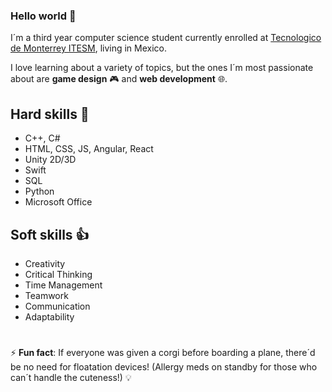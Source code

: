 ### Hello world 👋 

I´m a third year computer science student currently enrolled at [Tecnologico de Monterrey ITESM](https://tec.mx/), living in Mexico. 

I love learning about a variety of topics, but the ones I´m most passionate about are **game design** 🎮 and **web development** 🌐.

## Hard skills 👾
* C++, C#
* HTML, CSS, JS, Angular, React
* Unity 2D/3D
* Swift
* SQL
* Python
* Microsoft Office

## Soft skills 👍
* Creativity
* Critical Thinking
* Time Management
* Teamwork
* Communication
* Adaptability

#

⚡ **Fun fact**: If everyone was given a corgi before boarding a plane, there´d be no need for floatation devices! (Allergy meds on standby for those who can´t handle the cuteness!) 💡
